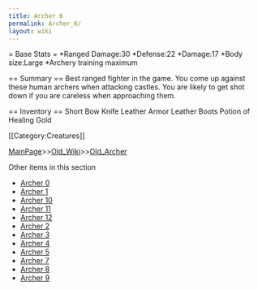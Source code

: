 ```yaml
---
title: Archer 6
permalink: Archer_6/
layout: wiki
---
```

= Base Stats =
*Ranged Damage:30
*Defense:22
*Damage:17
*Body size:Large
*Archery training maximum

== Summary ==
Best ranged fighter in the game. You come up against these human archers when attacking castles. You are likely to get shot down if you are careless when approaching them.

== Inventory ==
 Short Bow
 Knife
 Leather Armor
 Leather Boots
 Potion of Healing
 Gold

[[Category:Creatures]]

[MainPage](/keeperrl_wiki/ "wikilink")>>[Old_Wiki](/keeperrl_wiki/Old_Wiki "wikilink")>>[Old_Archer](/keeperrl_wiki/Old_Archer "wikilink")

Other items in this section
-    [Archer 0](/keeperrl_wiki/Archer_0 "wikilink")
-    [Archer 1](/keeperrl_wiki/Archer_1 "wikilink")
-    [Archer 10](/keeperrl_wiki/Archer_10 "wikilink")
-    [Archer 11](/keeperrl_wiki/Archer_11 "wikilink")
-    [Archer 12](/keeperrl_wiki/Archer_12 "wikilink")
-    [Archer 2](/keeperrl_wiki/Archer_2 "wikilink")
-    [Archer 3](/keeperrl_wiki/Archer_3 "wikilink")
-    [Archer 4](/keeperrl_wiki/Archer_4 "wikilink")
-    [Archer 5](/keeperrl_wiki/Archer_5 "wikilink")
-    [Archer 7](/keeperrl_wiki/Archer_7 "wikilink")
-    [Archer 8](/keeperrl_wiki/Archer_8 "wikilink")
-    [Archer 9](/keeperrl_wiki/Archer_9 "wikilink")
